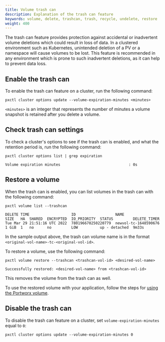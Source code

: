```yaml
---
title: Volume trash can
description: Explanation of the trash can feature
keywords: volume, delete, trashcan, trash, recycle, undelete, restore
weight: 400
---
```


The trash can feature provides protection against accidental or inadvertent volume deletions which could result in loss of data. In a clustered environment such as Kubernetes, unintended deletion of a PV or a namespace will cause volumes to be lost. This feature is recommended in any environment which is prone to such inadvertent deletions, as it can help to prevent data loss.

## Enable the trash can

To enable the trash can feature on a cluster, run the following command:

```text
pxctl cluster options update --volume-expiration-minutes <minutes>
```

`<minutes>` is an integer that represents the number of minutes a volume snapshot is retained after you delete a volume.

## Check trash can settings

To check a cluster's options to see if the trash can is enabled, and what the retention period is, run the following command:

```text
pxctl cluster options list | grep expiration
```
```output
Volume expiration minutes                               : 0s
```

## Restore a volume

When the trash can is enabled, you can list volumes in the trash can with the following command:

```text
pxctl volume list --trashcan
```
```output
DELETE TIME                   ID                  NAME                  SIZE   HA  SHARED  ENCRYPTED  IO_PRIORITY  STATUS         DELETE_TIMER
Tue Mar 29 21:51:16 UTC 2022  780196670250220779  newvol-tc-1648590676  1 GiB  1   no      no         LOW          up - detached  9m33s
```
In the sample output above, the trash can volume name is in the format `<original-vol-name>-tc-<original-vol-id>`.

To restore a volume, use the following command:

```text
pxctl volume restore --trashcan <trashcan-vol-id> <desired-vol-name>
```
```output
Successfully restored: <desired-vol-name> from <trashcan-vol-id>
```

This removes the volume from the trash can as well.

To use the restored volume with your application, follow the steps for [using the Portworx volume](/operations/operate-kubernetes/storage-operations/create-pvcs/using-preprovisioned-volumes/#using-the-portworx-volume).


## Disable the trash can

To disable the trash can feature on a cluster, set `volume-expiration-minutes` equal to `0`:

```text
pxctl cluster options update --volume-expiration-minutes 0
```
